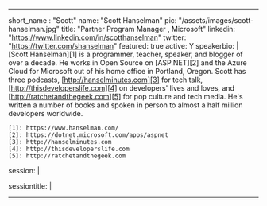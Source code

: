 ---

short_name : "Scott"
name: "Scott Hanselman"
pic: "/assets/images/scott-hanselman.jpg"
title: "Partner Program Manager , Microsoft"
linkedin: "https://www.linkedin.com/in/scotthanselman"
twitter: "https://twitter.com/shanselman"
featured: true
active: Y
speakerbio: |
    [Scott Hanselman][1] is a programmer, teacher, speaker, and blogger of over a decade. He works in Open Source on [ASP.NET][2] and the Azure Cloud for Microsoft out of his home office in Portland, Oregon. Scott has three podcasts, [http://hanselminutes.com][3] for tech talk, [http://thisdeveloperslife.com][4] on developers' lives and loves, and [http://ratchetandthegeek.com][5] for pop culture and tech media. He's written a number of books and spoken in person to almost a half million developers worldwide.


    [1]: https://www.hanselman.com/
    [2]: https://dotnet.microsoft.com/apps/aspnet
    [3]: http://hanselminutes.com
    [4]: http://thisdeveloperslife.com
    [5]: http://ratchetandthegeek.com
session: |
    
sessiontitle: |
    
---